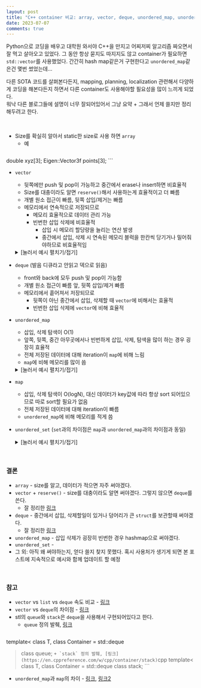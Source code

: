 ```yaml
---
layout: post
title: "C++ container 비교: array, vector, deque, unordered_map, unordered_set"
date: 2023-07-07
comments: true
---
```


Python으로 코딩을 배우고 대학원 와서야 C++을 만지고 어찌저찌 알고리즘 짜오면서 잘 먹고 살아오고 있었다. 그 동안 항상 묻지도 따지지도 않고 container가 필요하면 `std::vector`를 사용했었다. 간간히 hash map같은거 구현한다고 `unordered_map`같은건 몇번 썼었는데... <br>

다른 SOTA 코드를 살펴본다든지, mapping, planning, localization 관련해서 다양하게 코딩을 해본다든지 하면서 다른 container도 사용해야할 필요성을 많이 느끼게 되었다. <br> 
워낙 다른 블로그들에 설명이 너무 잘되어있어서 그냥 요약 + 그래서 언제 쓸지만 정리해두려고 한다.

<br>

+ Size를 확실히 알아서 static한 size로 사용 하면 `array`
	+ 예
	```cpp
double xyz[3];
Eigen::Vector3f points[3];
	```
+ `vector`
	+ 뒷쪽에만 push 및 pop이 가능하고 중간에서 erase나 insert하면 비효율적
	+ Size를 대충이라도 알면 `reserve()`해서 사용하는게 효율적이고 더 빠름
	+ 개별 원소 접근이 빠름, 뒷쪽 삽입/제거는 빠름
	+	메모리에서 연속적으로 저장되므로
		+ 메모리 효율적으로 데이터 관리 가능
		+ 빈번한 삽입 삭제에 비효율적
			+ 삽입 시 메모리 할당량을 늘리는 연산 발생
			+ 중간에서 삽입, 삭제 시 연속된 메모리 블럭을 한칸씩 당기거나 밀어줘야하므로 비효율적임
	<details><summary>[눌러서 예시 펼치기/접기]</summary>

	+ size를 아는 경우 (`PointVector`가 `std::vector`로 구현되어있음)

	```cpp
	PointVector pcl_to_pointvector(const pcl::PointCloud<pcl::PointXYZ> &pcl_in)
	{
	  PointVector pointvector_out_;
	  if (pcl_in.size() > 0) pointvector_out_.reserve(pcl_in.size());
	  for (int i = 0; i < pcl_in.size(); ++i)
	  {
	    pointvector_out_.push_back(PointType(pcl_in.points[i].x, pcl_in.points[i].y, pcl_in.points[i].z));
	  }
		return pointvector_out_;
	}
	```

	+ size를 대충 아는 경우	(if 조건문에 의해 size가 조금 달라질 수 있음, `pcl::PointCloud`가 `std::vector`로 구현되어있음)

	```cpp
	pcl::PointCloud<pcl::PointXYZ> get_pts_within_fov(const pcl::PointCloud<pcl::PointXYZ> &pcl_in, const vector<float> &cam_fov, const float &curr_yaw, const float &curr_pitch)
	{
		pcl::PointCloud<pcl::PointXYZ> pcl_out_;
		if (pcl_in.size() > 0) pcl_out_.reserve(pcl_in.size());
		for (int i = 0; i < pcl_in.size(); ++i)
	  {
	    pcl::PointXYZ pt_ = pcl_in.points[i];
	    if ( fabs(curr_yaw - pt_yaw(pt_)) < cam_fov[0] ) //yaw diff
	    {
	      if ( fabs(curr_pitch - pt_pitch(pt_)) < cam_fov[1] ) //pitch diff
	      {
	        pcl_out_.push_back(pcl_in[i]);
	      }
	    }
	  }
	  return pcl_out_;
	}
	```

	</details>


+ `deque` (발음 디큐라고 안읽고 덱으로 읽음)
	+ front와 back에 모두 push 및 pop이 가능함
	+ 개별 원소 접근이 빠름 앞, 뒷쪽 삽입/제거 빠름
	+ 메모리에서 흩어져서 저장되므로
		+ 뒷쪽이 아닌 중간에서 삽입, 삭제할 때 `vector`에 비해서는 효율적
		+ 빈번한 삽입 삭제에 `vector`에 비해 효율적
+ `unordered_map`
	+ 삽입, 삭제 탐색이 O(1)
	+ 앞쪽, 뒷쪽, 중간 아무곳에서나 빈번하게 삽입, 삭제, 탐색을 많이 하는 경우 굉장히 효율적
	+ 전체 저장된 데이터에 대해 iteration이 `map`에 비해 느림
	+ `map`에 비해 메모리를 많이 씀
	<details><summary>[눌러서 예시 펼치기/접기]</summary>
	</details>

+ `map`
	+ 삽입, 삭제 탐색이 O(logN), 대신 데이터가 key값에 따라 항상 sort 되어있으므로 따로 sort할 필요가 없음
	+ 전체 저장된 데이터에 대해 iteration이 빠름
	+ `unordered_map`에 비해 메모리를 적게 씀
+ `unordered_set` (`set`과의 차이점은 `map`과 `unordered_map`과의 차이점과 동일)
	<details><summary>[눌러서 예시 펼치기/접기]</summary>
	</details>

<br/>

### 결론
+ `array` - size를 알고, 데이터가 적으면 자주 써야겠다.
+ `vector` + `reserve()` - size를 대충이라도 알면 써야겠다. 그렇지 않으면 `deque`를 쓴다.
	+ 잘 정리한 [링크](https://novlog.tistory.com/4)
+ `deque` - 중간에서 삽입, 삭제할일이 있거나 덩어리가 큰 `struct`를 보관할때 써야겠다.
	+ 잘 정리한 [링크](https://novlog.tistory.com/entry/C-STL-Deque-Container-%EC%82%AC%EC%9A%A9-%EB%B0%A9%EB%B2%95-%EA%B4%80%EB%A0%A8-%EC%98%88%EC%A0%9C-%EC%B4%9D-%EC%A0%95%EB%A6%AC)
+ `unordered_map` - 삽입 삭제가 굉장히 빈번한 경우 hashmap으로 써야겠다.
+ `unordered_set` - 
+ 그 외: 아직 왜 써야하는지, 얻다 쓸지 찾지 못했다. 혹시 사용처가 생기게 되면 본 포스트에 지속적으로 예시와 함께 업데이트 할 예정

<br/>

### 참고
+ `vector` vs `list` vs `deque` 속도 비교 - [링크](https://baptiste-wicht.com/posts/2012/12/cpp-benchmark-vector-list-deque.html)
+ `vector` vs `deque`의 차이점 - [링크](https://uncertainty-momo.tistory.com/62#:~:text=%EA%B0%80%EC%9E%A5%20%EC%A4%91%EC%9A%94%ED%95%9C%20%EC%B0%A8%EC%9D%B4%EC%A0%90%EC%9D%80%20%EB%A9%94%EB%AA%A8%EB%A6%AC,%EA%B0%80%20%EC%97%B0%EC%86%8D%EB%90%98%EC%96%B4%20%EC%9E%88%EC%A7%80%20%EC%95%8A%EB%8B%A4.)
+ stl의 `queue`와 `stack`은 `deque`을 사용해서 구현되어있다고 한다.
	+ `queue` 정의 발췌, [링크](https://en.cppreference.com/w/cpp/container/queue)
	```cpp
template<
class T,
class Container = std::deque<T>
> class queue;
	```
	+ `stack` 정의 발췌, [링크](https://en.cppreference.com/w/cpp/container/stack)
	```cpp
template<
class T,
class Container = std::deque<T>
> class stack;
	```
+ `unordered_map`과 `map`의 차이 - [링크](https://stackoverflow.com/questions/2196995/is-there-any-advantage-of-using-map-over-unordered-map-in-case-of-trivial-keys), [링크2](https://www.geeksforgeeks.org/map-vs-unordered_map-c/)